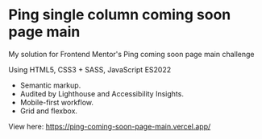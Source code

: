 # Ping single column coming soon page main

My solution for Frontend Mentor's Ping coming soon page main challenge

Using HTML5, CSS3 + SASS, JavaScript ES2022
* Semantic markup.
* Audited by Lighthouse and Accessibility Insights.
* Mobile-first workflow.
* Grid and flexbox.

View here: https://ping-coming-soon-page-main.vercel.app/
